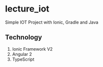 # lecture_iot
Simple IOT Project with Ionic, Gradle and Java

## Technology

1. Ionic Framework V2
2. Angular 2
3. TypeScript